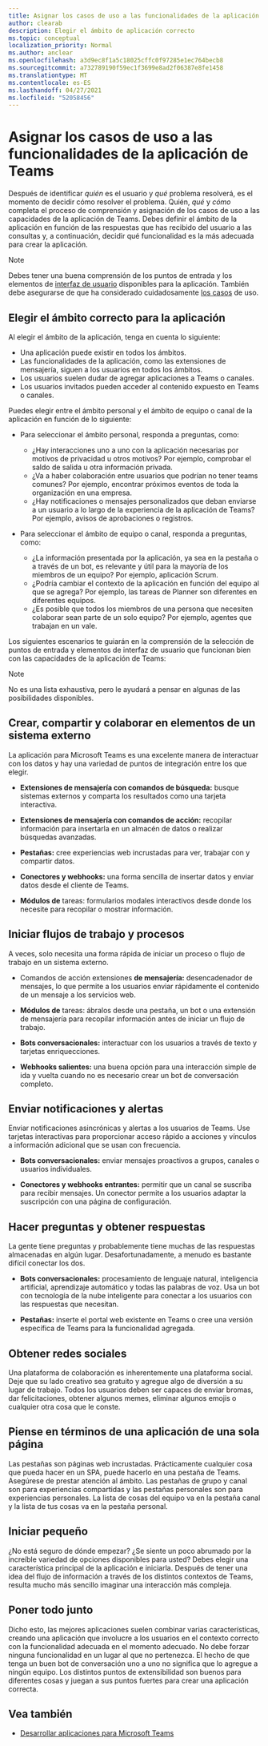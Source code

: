 ```yaml
---
title: Asignar los casos de uso a las funcionalidades de la aplicación de Teams
author: clearab
description: Elegir el ámbito de aplicación correcto
ms.topic: conceptual
localization_priority: Normal
ms.author: anclear
ms.openlocfilehash: a3d9ec8f1a5c18025cffc0f97285e1ec764becb8
ms.sourcegitcommit: a732789190f59ec1f3699e8ad2f06387e8fe1458
ms.translationtype: MT
ms.contentlocale: es-ES
ms.lasthandoff: 04/27/2021
ms.locfileid: "52058456"
---
```

# <a name="map-your-use-cases-to-teams-app-capabilities"></a>Asignar los casos de uso a las funcionalidades de la aplicación de Teams

Después de identificar *quién* es el usuario y *qué* problema  resolverá, es el momento de decidir cómo resolver el problema. Quién, *qué* y *cómo* completa el proceso de comprensión y asignación de los casos de uso a las capacidades de la aplicación de Teams.  Debes definir el ámbito de la aplicación en función de las respuestas que has recibido del usuario a las consultas y, a continuación, decidir qué funcionalidad es la más adecuada para crear la aplicación.

> [!NOTE]
> Debes tener una buena comprensión de los puntos de entrada y los elementos de [interfaz de usuario](../../concepts/extensibility-points.md) disponibles para la aplicación. También debe asegurarse de que ha considerado cuidadosamente [los casos](../../concepts/design/understand-use-cases.md) de uso.

## <a name="choose-the-correct-scope-for-your-app"></a>Elegir el ámbito correcto para la aplicación

Al elegir el ámbito de la aplicación, tenga en cuenta lo siguiente:

* Una aplicación puede existir en todos los ámbitos.
* Las funcionalidades de la aplicación, como las extensiones de mensajería, siguen a los usuarios en todos los ámbitos.
* Los usuarios suelen dudar de agregar aplicaciones a Teams o canales.
* Los usuarios invitados pueden acceder al contenido expuesto en Teams o canales.

Puedes elegir entre el ámbito personal y el ámbito de equipo o canal de la aplicación en función de lo siguiente:

* Para seleccionar el ámbito personal, responda a preguntas, como:
  * ¿Hay interacciones uno a uno con la aplicación necesarias por motivos de privacidad u otros motivos? Por ejemplo, comprobar el saldo de salida u otra información privada.
  * ¿Va a haber colaboración entre usuarios que podrían no tener teams comunes? Por ejemplo, encontrar próximos eventos de toda la organización en una empresa.
  * ¿Hay notificaciones o mensajes personalizados que deban enviarse a un usuario a lo largo de la experiencia de la aplicación de Teams? Por ejemplo, avisos de aprobaciones o registros.

* Para seleccionar el ámbito de equipo o canal, responda a preguntas, como: 
  * ¿La información presentada por la aplicación, ya sea en la pestaña o a través de un bot, es relevante y útil para la mayoría de los miembros de un equipo? Por ejemplo, aplicación Scrum.
  * ¿Podría cambiar el contexto de la aplicación en función del equipo al que se agrega? Por ejemplo, las tareas de Planner son diferentes en diferentes equipos. 
  * ¿Es posible que todos los miembros de una persona que necesiten colaborar sean parte de un solo equipo? Por ejemplo, agentes que trabajan en un vale.

Los siguientes escenarios te guiarán en la comprensión de la selección de puntos de entrada y elementos de interfaz de usuario que funcionan bien con las capacidades de la aplicación de Teams:

> [!NOTE]
> No es una lista exhaustiva, pero le ayudará a pensar en algunas de las posibilidades disponibles.

## <a name="create-share-and-collaborate-on-items-in-an-external-system"></a>Crear, compartir y colaborar en elementos de un sistema externo

La aplicación para Microsoft Teams es una excelente manera de interactuar con los datos y hay una variedad de puntos de integración entre los que elegir.

* **Extensiones de mensajería con comandos de búsqueda:** busque sistemas externos y comparta los resultados como una tarjeta interactiva.

* **Extensiones de mensajería con comandos de acción:** recopilar información para insertarla en un almacén de datos o realizar búsquedas avanzadas.

* **Pestañas:** cree experiencias web incrustadas para ver, trabajar con y compartir datos.

* **Conectores y webhooks:** una forma sencilla de insertar datos y enviar datos desde el cliente de Teams.

* **Módulos de** tareas: formularios modales interactivos desde donde los necesite para recopilar o mostrar información.

## <a name="initiate-workflows-and-processes"></a>Iniciar flujos de trabajo y procesos

A veces, solo necesita una forma rápida de iniciar un proceso o flujo de trabajo en un sistema externo.

* Comandos de acción extensiones **de mensajería:** desencadenador de mensajes, lo que permite a los usuarios enviar rápidamente el contenido de un mensaje a los servicios web.

* **Módulos de** tareas: ábralos desde una pestaña, un bot o una extensión de mensajería para recopilar información antes de iniciar un flujo de trabajo.

* **Bots conversacionales:** interactuar con los usuarios a través de texto y tarjetas enriquecciones.

* **Webhooks salientes:** una buena opción para una interacción simple de ida y vuelta cuando no es necesario crear un bot de conversación completo.

## <a name="send-notifications-and-alerts"></a>Enviar notificaciones y alertas

Enviar notificaciones asincrónicas y alertas a los usuarios de Teams. Use tarjetas interactivas para proporcionar acceso rápido a acciones y vínculos a información adicional que se usan con frecuencia.

* **Bots conversacionales:** enviar mensajes proactivos a grupos, canales o usuarios individuales.

* **Conectores y webhooks entrantes:** permitir que un canal se suscriba para recibir mensajes. Un conector permite a los usuarios adaptar la suscripción con una página de configuración.

## <a name="ask-questions-and-get-answers"></a>Hacer preguntas y obtener respuestas

La gente tiene preguntas y probablemente tiene muchas de las respuestas almacenadas en algún lugar. Desafortunadamente, a menudo es bastante difícil conectar los dos.

* **Bots conversacionales:** procesamiento de lenguaje natural, inteligencia artificial, aprendizaje automático y todas las palabras de voz. Usa un bot con tecnología de la nube inteligente para conectar a los usuarios con las respuestas que necesitan.

* **Pestañas:** inserte el portal web existente en Teams o cree una versión específica de Teams para la funcionalidad agregada.

## <a name="get-social"></a>Obtener redes sociales

Una plataforma de colaboración es inherentemente una plataforma social. Deje que su lado creativo sea gratuito y agregue algo de diversión a su lugar de trabajo. Todos los usuarios deben ser capaces de enviar bromas, dar felicitaciones, obtener algunos memes, eliminar algunos emojis o cualquier otra cosa que le conste.

## <a name="think-in-terms-of-a-single-page-app"></a>Piense en términos de una aplicación de una sola página

Las pestañas son páginas web incrustadas. Prácticamente cualquier cosa que pueda hacer en un SPA, puede hacerlo en una pestaña de Teams. Asegúrese de prestar atención al ámbito. Las pestañas de grupo y canal son para experiencias compartidas y las pestañas personales son para experiencias personales. La lista de cosas del equipo va en la pestaña canal y la lista de tus cosas va en la pestaña personal.

## <a name="start-small"></a>Iniciar pequeño

¿No está seguro de dónde empezar? ¿Se siente un poco abrumado por la increíble variedad de opciones disponibles para usted? Debes elegir una característica principal de la aplicación e iniciarla. Después de tener una idea del flujo de información a través de los distintos contextos de Teams, resulta mucho más sencillo imaginar una interacción más compleja.

## <a name="put-it-all-together"></a>Poner todo junto

Dicho esto, las mejores aplicaciones suelen combinar varias características, creando una aplicación que involucre a los usuarios en el contexto correcto con la funcionalidad adecuada en el momento adecuado. No debe forzar ninguna funcionalidad en un lugar al que no pertenezca. El hecho de que tenga un buen bot de conversación uno a uno no significa que lo agregue a ningún equipo. Los distintos puntos de extensibilidad son buenos para diferentes cosas y juegan a sus puntos fuertes para crear una aplicación correcta.

## <a name="see-also"></a>Vea también

- [Desarrollar aplicaciones para Microsoft Teams](../../overview.md)
 

